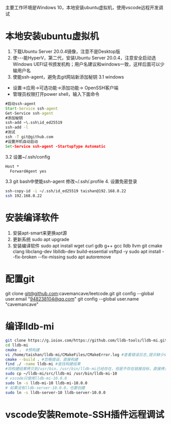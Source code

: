 主要工作环境是Windows 10，本地安装ubuntu虚拟机，使用vscode远程开发调试
# 本地安装ubuntu虚拟机
1. 下载Ubuntu Server 20.0.4镜像，注意不是Desktop版
2. 使---能HyperV，第二代，安装Ubuntu Server 20.0.4，注意安全启动选Windows UEFI证书颁发机构；用户名建议和windows一致，这样后面可以少输用户名
3. 使能ssh-agent，避免去git网站新添加秘钥
 3.1 windows
  - 设置->应用->可选功能->添加功能-> OpenSSH客户端
  - 管理员权限打开power shell，输入下面命令
```cmd
#启动ssh-agent
Start-Service ssh-agent
Get-Service ssh-agent
#添加秘钥
ssh-add ~\.ssh\id_ed25519
ssh-add -l
#测试
ssh -T git@github.com
#设置开机自动启动
Set-Service ssh-agent -StartupType Automatic 
```
3.2 设置~/.ssh/config
```txt
Host *
  ForwardAgent yes
```
3.3 git bash中使能ssh-agent
修改~/.ssh/.profile
4. 设置免密登录
```bash
ssh-copy-id -i ~/.ssh/id_ed25519 taishan@192.168.0.22
ssh 192.168.0.22
```

# 安装编译软件
1. 安装apt-smart来更换apt源
2. 更新系统
sudo apt upgrade
3. 安装编译软件
sudo apt install wget curl gdb g++ gcc lldb llvm git cmake clang libclang-dev liblldb-dev build-essential vsftpd -y
sudo apt install --fix-broken --fix-missing
sudo apt autoremove

# 配置git
git clone git@github.com:cavemancave/leetcode.git
git config --global user.email "948238104@qq.com"
git config --global user.name "cavemancave"

# 编译lldb-mi
```bash
git clone https://g.ioiox.com/https://github.com/lldb-tools/lldb-mi.git 
cd lldb-mi
cmake .  #预构建
vi /home/taishan/lldb-mi/CMakeFiles/CMakeError.log #查看错误日志,提示缺少signpost.h
cmake --build . #忽略错误，直接构建
find ./ -name lldb-mi #查找构建结果
#将构建结果拷贝到/usr/bin，/usr/bin/lldb-mi已经存在，但是不存在链接目标，直接拷贝成目标
sudo cp ~/lldb-mi/src/lldb-mi /usr/bin/lldb-mi-10
# vscode只使用lldb-mi-10.0.0
sudo ln -s lldb-mi-10 lldb-mi-10.0.0
# 如果没有lldb-server-10.0.0，也要创建
sudo ln -s lldb-server-10 lldb-server-10.0.0
```

# vscode安装Remote-SSH插件远程调试

